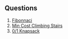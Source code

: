 ## Questions

1. [ Fibonnaci ](bhtibrewal/DSA--Practice/509-fibonacci-number/NOTES.md)
2. [Min Cost Climbing Stairs](/746-min-cost-climbing-stairs/NOTES.md)
3. [0/1 Knapsack](/%F0%9F%8C%9F0-1%20Knapsack%20Problem/NOTES.md)
